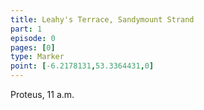 ```yaml
---
title: Leahy's Terrace, Sandymount Strand
part: 1
episode: 0
pages: [0]
type: Marker
point: [-6.2178131,53.3364431,0]
---
```

Proteus, 11 a.m.